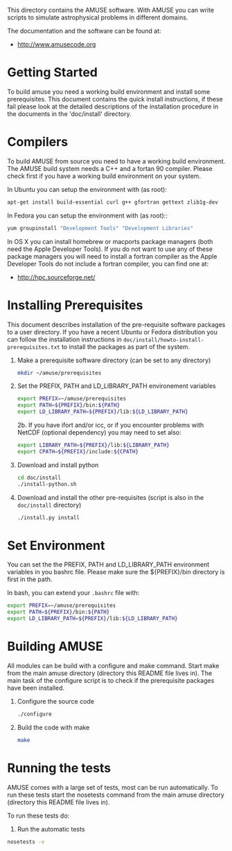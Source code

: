 This directory contains the AMUSE software. With AMUSE you can write
scripts to simulate astrophysical problems in different domains.

The documentation and the software can be found at:

* http://www.amusecode.org

Getting Started
===============

To build amuse you need a working build environment and install some
prerequisites. This document contains the quick install
instructions, if these fail please look at the detailed descriptions
of the installation procedure in the documents in the 'doc/install'
directory.

Compilers
=========

To build AMUSE from source you need to have a working build
environment. The AMUSE build system needs a C++ and a fortan 90
compiler. Please check first if you have a working build environment
on your system.

In Ubuntu you can setup the environment with (as root):

```bash
apt-get install build-essential curl g++ gfortran gettext zlib1g-dev
```

In Fedora you can setup the environment with (as root)::

```bash
yum groupinstall "Development Tools" "Development Libraries"
```

In OS X you can install homebrew or macports package managers (both
need the Apple Developer Tools). If you do not want to use any of
these package managers you will need to install a fortran compiler
as the Apple Developer Tools do not include a fortran compiler, you
can find one at:

* http://hpc.sourceforge.net/

Installing Prerequisites
========================

This document describes installation of the pre-requisite software
packages to a user directory. If you have a recent Ubuntu or Fedora
distribution you can follow the installation instructions in
`doc/install/howto-install-prerequisites.txt` to install the
packages as part of the system.

1. Make a prerequisite software directory (can be set to any directory)

    ```bash
    mkdir ~/amuse/prerequisites
    ```

2. Set the PREFIX, PATH and LD_LIBRARY_PATH environement variables

    ```bash
    export PREFIX=~/amuse/prerequisites
    export PATH=${PREFIX}/bin:${PATH}
    export LD_LIBRARY_PATH=${PREFIX}/lib:${LD_LIBRARY_PATH}
    ```

    2b. If you have ifort and/or icc, or if you encounter problems with NetCDF 
    (optional dependency) you may need to set also:

    ```bash
    export LIBRARY_PATH=${PREFIX}/lib:${LIBRARY_PATH}
    export CPATH=${PREFIX}/include:${CPATH}
    ```

3. Download and install python

    ```bash
    cd doc/install
    ./install-python.sh
    ```

4. Download and install the other pre-requisites
   (script is also in the `doc/install` directory)

    ```bash
    ./install.py install
    ```

Set Environment
===============
You can set the the PREFIX, PATH and LD_LIBRARY_PATH environment
variables in you bashrc file. Please make sure the ${PREFIX}/bin
directory is first in the path.

In bash, you can extend your `.bashrc` file with:

```bash
export PREFIX=~/amuse/prerequisites
export PATH=${PREFIX}/bin:${PATH}
export LD_LIBRARY_PATH=${PREFIX}/lib:${LD_LIBRARY_PATH}
```

Building AMUSE
==============

All modules can be build with a configure and make command. Start
make from the main amuse directory (directory this README file lives
in). The main task of the configure script is to check if the
prerequisite packages have been installed.

1. Configure the source code

    ```bash
    ./configure
    ```

2. Build the code with make
    
    ```bash
    make
    ```

Running the tests
=================
AMUSE comes with a large set of tests, most can be run automatically.
To run these tests start the nosetests command from the main
amuse directory (directory this README file lives in).

To run these tests do:

1. Run the automatic tests

```bash
nosetests -v
```

